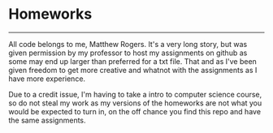 # Homeworks
---------------------
All code belongs to me, Matthew Rogers.
It's a very long story, but was given permission by my professor to host my assignments on github as some may end up larger than preferred for a txt file. That and as I've been given freedom to get more creative and whatnot with the assignments as I have more experience.

Due to a credit issue, I'm having to take a intro to computer science course, so do not steal my work as my versions of the homeworks are not what you would be expected to turn in, on the off chance you find this repo and have the same assignments.